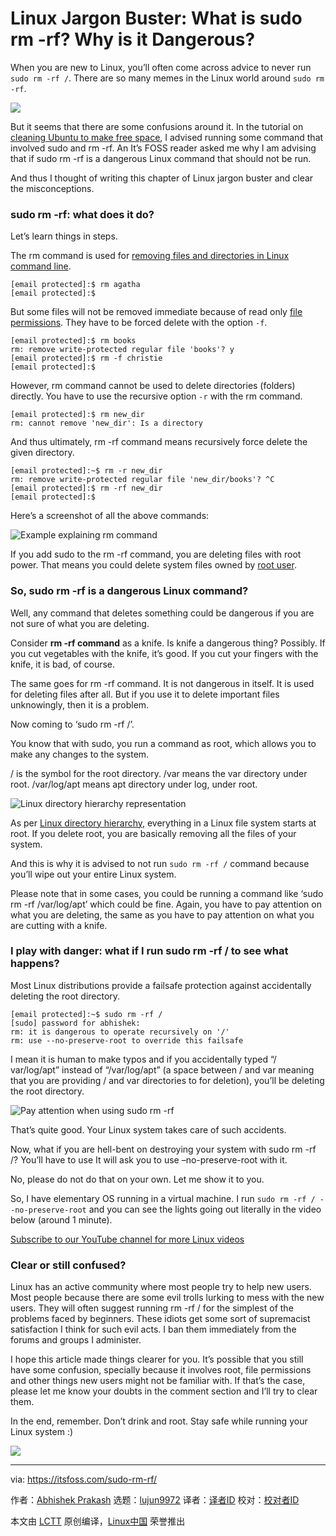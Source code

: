 [#]: subject: "Linux Jargon Buster: What is sudo rm -rf? Why is it Dangerous?"
[#]: via: "https://itsfoss.com/sudo-rm-rf/"
[#]: author: "Abhishek Prakash https://itsfoss.com/author/abhishek/"
[#]: collector: "lujun9972"
[#]: translator: " "
[#]: reviewer: " "
[#]: publisher: " "
[#]: url: " "

Linux Jargon Buster: What is sudo rm -rf? Why is it Dangerous?
======

When you are new to Linux, you’ll often come across advice to never run `sudo rm -rf /`. There are so many memes in the Linux world around `sudo rm -rf`.

![][1]

But it seems that there are some confusions around it. In the tutorial on [cleaning Ubuntu to make free space][2], I advised running some command that involved sudo and rm -rf. An It’s FOSS reader asked me why I am advising that if sudo rm -rf is a dangerous Linux command that should not be run.

And thus I thought of writing this chapter of Linux jargon buster and clear the misconceptions.

### sudo rm -rf: what does it do?

Let’s learn things in steps.

The rm command is used for [removing files and directories in Linux command line][3].

```
[email protected]:$ rm agatha
[email protected]:$
```

But some files will not be removed immediate because of read only [file permissions][4]. They have to be forced delete with the option `-f`.

```
[email protected]:$ rm books
rm: remove write-protected regular file 'books'? y
[email protected]:$ rm -f christie
[email protected]:$
```

However, rm command cannot be used to delete directories (folders) directly. You have to use the recursive option `-r` with the rm command.

```
[email protected]:$ rm new_dir
rm: cannot remove 'new_dir': Is a directory
```

And thus ultimately, rm -rf command means recursively force delete the given directory.

```
[email protected]:~$ rm -r new_dir
rm: remove write-protected regular file 'new_dir/books'? ^C
[email protected]:$ rm -rf new_dir
[email protected]:$
```

Here’s a screenshot of all the above commands:

![Example explaining rm command][5]

If you add sudo to the rm -rf command, you are deleting files with root power. That means you could delete system files owned by [root user][6].

### So, sudo rm -rf is a dangerous Linux command?

Well, any command that deletes something could be dangerous if you are not sure of what you are deleting.

Consider **rm -rf command** as a knife. Is knife a dangerous thing? Possibly. If you cut vegetables with the knife, it’s good. If you cut your fingers with the knife, it is bad, of course.

The same goes for rm -rf command. It is not dangerous in itself. It is used for deleting files after all. But if you use it to delete important files unknowingly, then it is a problem.

Now coming to ‘sudo rm -rf /’.

You know that with sudo, you run a command as root, which allows you to make any changes to the system.

/ is the symbol for the root directory. /var means the var directory under root. /var/log/apt means apt directory under log, under root.

![Linux directory hierarchy representation][7]

As per [Linux directory hierarchy][8], everything in a Linux file system starts at root. If you delete root, you are basically removing all the files of your system.

And this is why it is advised to not run `sudo rm -rf /` command because you’ll wipe out your entire Linux system.

Please note that in some cases, you could be running a command like ‘sudo rm -rf /var/log/apt’ which could be fine. Again, you have to pay attention on what you are deleting, the same as you have to pay attention on what you are cutting with a knife.

### I play with danger: what if I run sudo rm -rf / to see what happens?

Most Linux distributions provide a failsafe protection against accidentally deleting the root directory.

```
[email protected]:~$ sudo rm -rf /
[sudo] password for abhishek:
rm: it is dangerous to operate recursively on '/'
rm: use --no-preserve-root to override this failsafe
```

I mean it is human to make typos and if you accidentally typed “/ var/log/apt” instead of “/var/log/apt” (a space between / and var meaning that you are providing / and var directories to for deletion), you’ll be deleting the root directory.

![Pay attention when using sudo rm -rf][9]

That’s quite good. Your Linux system takes care of such accidents.

Now, what if you are hell-bent on destroying your system with sudo rm -rf /? You’ll have to use It will ask you to use –no-preserve-root with it.

No, please do not do that on your own. Let me show it to you.

So, I have elementary OS running in a virtual machine. I run `sudo rm -rf / --no-preserve-root` and you can see the lights going out literally in the video below (around 1 minute).

[Subscribe to our YouTube channel for more Linux videos][10]

### Clear or still confused?

Linux has an active community where most people try to help new users. Most people because there are some evil trolls lurking to mess with the new users. They will often suggest running rm -rf / for the simplest of the problems faced by beginners. These idiots get some sort of supremacist satisfaction I think for such evil acts. I ban them immediately from the forums and groups I administer.

I hope this article made things clearer for you. It’s possible that you still have some confusion, specially because it involves root, file permissions and other things new users might not be familiar with. If that’s the case, please let me know your doubts in the comment section and I’ll try to clear them.

In the end, remember. Don’t drink and root. Stay safe while running your Linux system :)

![][11]

--------------------------------------------------------------------------------

via: https://itsfoss.com/sudo-rm-rf/

作者：[Abhishek Prakash][a]
选题：[lujun9972][b]
译者：[译者ID](https://github.com/译者ID)
校对：[校对者ID](https://github.com/校对者ID)

本文由 [LCTT](https://github.com/LCTT/TranslateProject) 原创编译，[Linux中国](https://linux.cn/) 荣誉推出

[a]: https://itsfoss.com/author/abhishek/
[b]: https://github.com/lujun9972
[1]: https://i2.wp.com/itsfoss.com/wp-content/uploads/2016/04/sudo-rm-rf.gif?resize=400%2C225&ssl=1
[2]: https://itsfoss.com/free-up-space-ubuntu-linux/
[3]: https://linuxhandbook.com/remove-files-directories/
[4]: https://linuxhandbook.com/linux-file-permissions/
[5]: https://i0.wp.com/itsfoss.com/wp-content/uploads/2021/08/rm-rf-command-example-800x487.png?resize=800%2C487&ssl=1
[6]: https://itsfoss.com/root-user-ubuntu/
[7]: https://i2.wp.com/itsfoss.com/wp-content/uploads/2021/08/linux-directory-structure.png?resize=800%2C400&ssl=1
[8]: https://linuxhandbook.com/linux-directory-structure/
[9]: https://i1.wp.com/itsfoss.com/wp-content/uploads/2021/08/sudo-rm-rf-example.png?resize=798%2C346&ssl=1
[10]: https://www.youtube.com/c/itsfoss?sub_confirmation=1
[11]: https://i0.wp.com/itsfoss.com/wp-content/uploads/2021/08/dont-drink-and-root.jpg?resize=800%2C450&ssl=1
